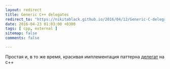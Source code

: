 ```yaml
---
layout: redirect
title: Generic C++ delegates
redirect_to: "https://nikitablack.github.io/2016/04/12/Generic-C-delegates.html"
date: 2016-04-23 01:03:00 +0300
tags: [ cpp, external ]
sitemap: false
comments: false

---
```


Простая и, в то же время, красивая имплементация паттерна [делегат](http://bit.ly/1MO06Xm) на c++
